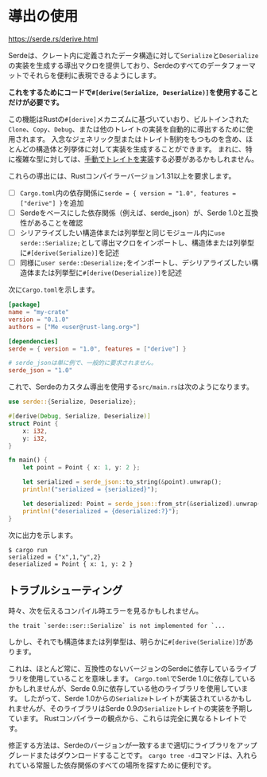 # 導出の使用

<https://serde.rs/derive.html>

Serdeは、クレート内に定義されたデータ構造に対して`Serialize`と`Deserialize`の実装を生成する導出マクロを提供しており、Serdeのすべてのデータフォーマットでそれらを便利に表現できるようにします。

**これをするためにコードで`#[derive(Serialize, Deserialize)]`を使用することだけが必要です。**

この機能はRustの`#[derive]`メカニズムに基づいていおり、ビルトインされた`Clone`、`Copy`、`Debug`、または他のトレイトの実装を自動的に導出するために使用されます。
入念なジェネリック型またはトレイト制約をもつものを含め、ほとんどの構造体と列挙体に対して実装を生成することができます。
まれに、特に複雑な型に対しては、[手動でトレイトを実装](https://serde.rs/custom-serialization.html)する必要があるかもしれません。

これらの導出には、Rustコンパイラーバージョン1.31以上を要求します。

- [ ] `Cargo.toml`内の依存関係に`serde = { version = "1.0", features = ["derive"] }`を追加
- [ ] Serdeをベースにした依存関係（例えば、serde_json）が、Serde 1.0と互換性があることを確認
- [ ] シリアライズしたい構造体または列挙型と同じモジュール内に`use serde::Serialize;`として導出マクロをインポートし、構造体または列挙型に`#[derive(Serialize)]`を記述
- [ ] 同様に`user serde::Deserialize;`をインポートし、デシリアライズしたい構造体または列挙型に`#[derive(Deserialize)]`を記述

次に`Cargo.toml`を示します。

```toml
[package]
name = "my-crate"
version = "0.1.0"
authors = ["Me <user@rust-lang.org>"]

[dependencies]
serde = { version = "1.0", features = ["derive"] }

# serde_jsonは単に例で、一般的に要求されません。
serde_json = "1.0"
```

これで、Serdeのカスタム導出を使用する`src/main.rs`は次のようになります。

```rust
use serde::{Serialize, Deserialize};

#[derive(Debug, Serialize, Deserialize)]
struct Point {
    x: i32,
    y: i32,
}

fn main() {
    let point = Point { x: 1, y: 2 };

    let serialized = serde_json::to_string(&point).unwrap();
    println!("serialized = {serialized}");

    let deserialized: Point = serde_json::from_str(&serialized).unwrap();
    println!("deserialized = {deserialized:?}");
}
```

次に出力を示します。

```text
$ cargo run
serialized = {"x",1,"y",2}
deserialized = Point { x: 1, y: 2 }
```

## トラブルシューティング

時々、次を伝えるコンパイル時エラーを見るかもしれません。

```text
the trait `serde::ser::Serialize` is not implemented for `...
```

しかし、それでも構造体または列挙型は、明らかに`#[derive(Serialize)]`があります。

これは、ほとんど常に、互換性のないバージョンのSerdeに依存しているライブラリを使用していることを意味します。
`Cargo.toml`でSerde 1.0に依存しているかもしれませんが、Serde 0.9に依存している他のライブラリを使用しています。
したがって、Serde 1.0からの`Serialize`トレイトが実装されているかもしれませんが、そのライブラリはSerde 0.9の`Serialize`トレイトの実装を予期しています。
Rustコンパイラーの観点から、これらは完全に異なるトレイトです。

修正する方法は、Serdeのバージョンが一致するまで適切にライブラリをアップグレードまたはダウンロードすることです。
`cargo tree -d`コマンドは、入れられている常服した依存関係のすべての場所を探すために便利です。
